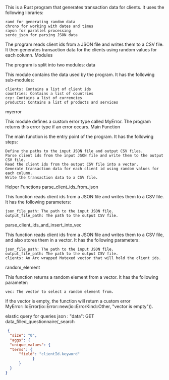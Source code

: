 This is a Rust program that generates transaction data for clients. It uses the following libraries:

    rand for generating random data
    chrono for working with dates and times
    rayon for parallel processing
    serde_json for parsing JSON data

The program reads client ids from a JSON file and writes them to a CSV file. It then generates transaction data for the clients using random values for each column.
Modules

The program is split into two modules:
data

This module contains the data used by the program. It has the following sub-modules:

    clients: Contains a list of client ids
    countries: Contains a list of countries
    ccy: Contains a list of currencies
    products: Contains a list of products and services

myerror

This module defines a custom error type called MyError. The program returns this error type if an error occurs.
Main Function

The main function is the entry point of the program. It has the following steps:

    Define the paths to the input JSON file and output CSV files.
    Parse client ids from the input JSON file and write them to the output CSV file.
    Read the client ids from the output CSV file into a vector.
    Generate transaction data for each client id using random values for each column.
    Write the transaction data to a CSV file.

Helper Functions
parse_client_ids_from_json

This function reads client ids from a JSON file and writes them to a CSV file. It has the following parameters:

    json_file_path: The path to the input JSON file.
    output_file_path: The path to the output CSV file.

parse_client_ids_and_insert_into_vec

This function reads client ids from a JSON file and writes them to a CSV file, and also stores them in a vector. It has the following parameters:

    json_file_path: The path to the input JSON file.
    output_file_path: The path to the output CSV file.
    clients: An Arc wrapped Mutexed vector that will hold the client ids.

random_element

This function returns a random element from a vector. It has the following parameter:

    vec: The vector to select a random element from.

If the vector is empty, the function will return a custom error MyError::IoError(io::Error::new(io::ErrorKind::Other, "vector is empty")).


elastic query for queries json :
"data":
GET data_filled_questionnaire/_search
```json
 {
  "size": "0", 
  "aggs": {
  "unique_values": {
  "terms": {
      "field": "clientId.keyword"
            }
      }
  }
}
```